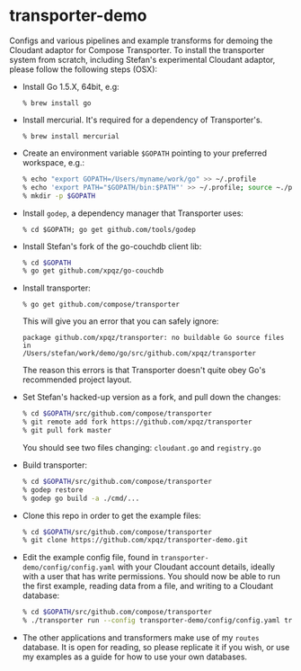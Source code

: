 # transporter-demo
Configs and various pipelines and example transforms for demoing the Cloudant adaptor for Compose Transporter. To install the transporter system from scratch, including Stefan's experimental Cloudant adaptor, please follow the following steps (OSX):

- Install Go 1.5.X, 64bit, e.g:
  
  `% brew install go`

- Install mercurial. It's required for a dependency of Transporter's.

  `% brew install mercurial`

- Create an environment variable `$GOPATH` pointing to your preferred workspace, e.g.:

  ```bash
  % echo "export GOPATH=/Users/myname/work/go" >> ~/.profile
  % echo 'export PATH="$GOPATH/bin:$PATH"' >> ~/.profile; source ~./profile
  % mkdir -p $GOPATH
  ```

- Install `godep`, a dependency manager that Transporter uses:

  `% cd $GOPATH; go get github.com/tools/godep`

- Install Stefan's fork of the go-couchdb client lib:

  ```bash
  % cd $GOPATH
  % go get github.com/xpqz/go-couchdb
  ```

- Install transporter:

  `% go get github.com/compose/transporter`

  This will give you an error that you can safely ignore:

  ```text
  package github.com/xpqz/transporter: no buildable Go source files in
  /Users/stefan/work/demo/go/src/github.com/xpqz/transporter
  ```

  The reason this errors is that Transporter doesn't quite obey Go's recommended project layout.

- Set Stefan's hacked-up version as a fork, and pull down the changes:

  ```bash
  % cd $GOPATH/src/github.com/compose/transporter
  % git remote add fork https://github.com/xpqz/transporter
  % git pull fork master
  ```
  
  You should see two files changing: `cloudant.go` and `registry.go`

- Build transporter:

  ```bash
  % cd $GOPATH/src/github.com/compose/transporter
  % godep restore
  % godep go build -a ./cmd/...
  ```
  
- Clone this repo in order to get the example files:

  ```bash
  % cd $GOPATH/src/github.com/compose/transporter
  % git clone https://github.com/xpqz/transporter-demo.git
  ```
  
- Edit the example config file, found in `transporter-demo/config/config.yaml` with your Cloudant account details, ideally with a user that has write permissions. You should now be able to run the first example, reading data from a file, and writing to a Cloudant database:

  ```bash
  % cd $GOPATH/src/github.com/compose/transporter
  % ./transporter run --config transporter-demo/config/config.yaml transporter-demo/applications/file-cdt.js
  ```

- The other applications and transformers make use of my `routes` database. It is open for reading, so please replicate it if you wish, or use my examples as a guide for how to use your own databases.

